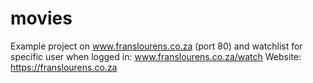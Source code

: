 # movies

Example project on www.franslourens.co.za (port 80) and watchlist for specific user when logged in: www.franslourens.co.za/watch
Website: https://franslourens.co.za
